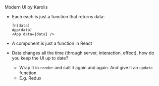 Modern UI by Karolis

* Each each is just a function that returns data:
  ```
  fn(data)
  App(data)
  <App data={data} />
  ```

* A component is just a function in React
* Data changes all the time (through server, interaction, effect), how do you keep the UI up to date?
  - Wrap it in `render` and call it again and again. And give it an `update` function
  - E.g. Redux
